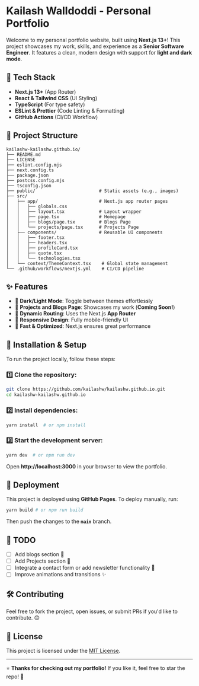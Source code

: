 # Kailash Walldoddi - Personal Portfolio

Welcome to my personal portfolio website, built using **Next.js 13+**! This project showcases my work, skills, and experience as a **Senior Software Engineer**. It features a clean, modern design with support for **light and dark mode**.

## 🚀 Tech Stack

- **Next.js 13+** (App Router)
- **React & Tailwind CSS** (UI Styling)
- **TypeScript** (For type safety)
- **ESLint & Prettier** (Code Linting & Formatting)
- **GitHub Actions** (CI/CD Workflow)

## 📂 Project Structure

```
kailashw-kailashw.github.io/
├── README.md
├── LICENSE
├── eslint.config.mjs
├── next.config.ts
├── package.json
├── postcss.config.mjs
├── tsconfig.json
├── public/                        # Static assets (e.g., images)
├── src/
│   ├── app/                       # Next.js app router pages
│   │   ├── globals.css
│   │   ├── layout.tsx             # Layout wrapper
│   │   ├── page.tsx               # Homepage
│   │   ├── blogs/page.tsx         # Blogs Page
│   │   └── projects/page.tsx      # Projects Page
│   ├── components/                # Reusable UI components
│   │   ├── footer.tsx
│   │   ├── headers.tsx
│   │   ├── profileCard.tsx
│   │   ├── quote.tsx
│   │   └── technologies.tsx
│   └── context/ThemeContext.tsx    # Global state management
└── .github/workflows/nextjs.yml    # CI/CD pipeline
```

## ✨ Features

- 🌙 **Dark/Light Mode**: Toggle between themes effortlessly
- 📂 **Projects and Blogs Page**: Showcases my work (**Coming Soon!**)
- 📜 **Dynamic Routing**: Uses the Next.js **App Router**
- 📱 **Responsive Design**: Fully mobile-friendly UI
- 🚀 **Fast & Optimized**: Next.js ensures great performance

## 🔧 Installation & Setup

To run the project locally, follow these steps:

### 1️⃣ Clone the repository:
```sh
git clone https://github.com/kailashw/kailashw.github.io.git
cd kailashw-kailashw.github.io
```

### 2️⃣ Install dependencies:
```sh
yarn install  # or npm install
```

### 3️⃣ Start the development server:
```sh
yarn dev  # or npm run dev
```

Open **http://localhost:3000** in your browser to view the portfolio.

## 🚀 Deployment

This project is deployed using **GitHub Pages**. To deploy manually, run:
```sh
yarn build # or npm run build
```
Then push the changes to the **`main`** branch.

## 📌 TODO

- [ ] Add blogs section 📝
- [ ] Add Projects section 📝
- [ ] Integrate a contact form or add newsletter functionality 📩
- [ ] Improve animations and transitions ✨

## 🛠️ Contributing

Feel free to fork the project, open issues, or submit PRs if you'd like to contribute. 😊

## 📜 License

This project is licensed under the [MIT License](LICENSE).

---

⭐ **Thanks for checking out my portfolio!** If you like it, feel free to star the repo! 🚀

